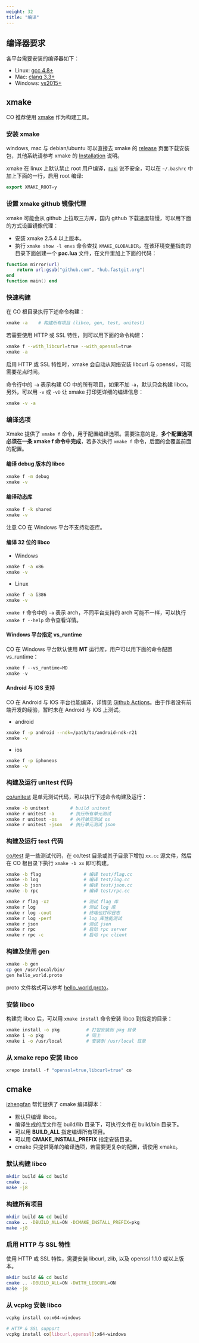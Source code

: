 ```yaml
---
weight: 32
title: "编译"
---
```



## 编译器要求

各平台需要安装的编译器如下：

- Linux: [gcc 4.8+](https://gcc.gnu.org/projects/cxx-status.html#cxx11)
- Mac: [clang 3.3+](https://clang.llvm.org/cxx_status.html)
- Windows: [vs2015+](https://visualstudio.microsoft.com/)




## xmake

CO 推荐使用 [xmake](https://github.com/xmake-io/xmake) 作为构建工具。



### 安装 xmake

windows, mac 与 debian/ubuntu 可以直接去 xmake 的 [release](https://github.com/xmake-io/xmake/releases) 页面下载安装包，其他系统请参考 xmake 的 [Installation](https://xmake.io/#/guide/installation) 说明。

xmake 在 linux 上默认禁止 root 用户编译，[ruki](https://github.com/waruqi) 说不安全，可以在 `~/.bashrc` 中加上下面的一行，启用 root 编译:

```cpp
export XMAKE_ROOT=y
```



### 设置 xmake github 镜像代理

xmake 可能会从 github 上拉取三方库，国内 github 下载速度较慢，可以用下面的方式设置镜像代理：

- 安装 xmake 2.5.4 以上版本。
- 执行 `xmake show -l envs` 命令查找 `XMAKE_GLOBALDIR`，在该环境变量指向的目录下面创建一个 **pac.lua** 文件，在文件里加上下面的代码：

```lua
function mirror(url)
    return url:gsub("github.com", "hub.fastgit.org")
end
function main() end
```



### 快速构建

在 CO 根目录执行下述命令构建：

```sh
xmake -a    # 构建所有项目 (libco, gen, test, unitest)
```

若需要使用 HTTP 或 SSL 特性，则可以用下面的命令构建：

```sh
xmake f --with_libcurl=true --with_openssl=true
xmake -a
```

启用 HTTP 或 SSL 特性时，xmake 会自动从网络安装 libcurl 与 openssl，可能需要花点时间。

命令行中的 `-a` 表示构建 CO 中的所有项目，如果不加 `-a`，默认只会构建 libco。另外，可以用 `-v` 或 `-vD` 让 xmake 打印更详细的编译信息：

```sh
xmake -v -a
```



### 编译选项

Xmake 提供了 `xmake f` 命令，用于配置编译选项。需要注意的是，**多个配置选项必须在一条 xmake f 命令中完成**，若多次执行 `xmake f` 命令，后面的会覆盖前面的配置。


#### 编译 debug 版本的 libco

```sh
xmake f -m debug
xmake -v
```


#### 编译动态库

```bash
xmake f -k shared
xmake -v
```

注意 CO 在 Windows 平台不支持动态库。


#### 编译 32 位的 libco

- Windows

```bash
xmake f -a x86
xmake -v
```

- Linux

```bash
xmake f -a i386
xmake -v
```

`xmake f` 命令中的 `-a` 表示 arch，不同平台支持的 arch 可能不一样，可以执行 `xmake f --help` 命令查看详情。


#### Windows 平台指定 vs_runtime

CO 在 Windows 平台默认使用 **MT** 运行库，用户可以用下面的命令配置 vs_runtime：

```cpp
xmake f --vs_runtime=MD
xmake -v
```


#### Android 与 IOS 支持

CO 在 Android 与 IOS 平台也能编译，详情见 [Github Actions](https://github.com/idealvin/co/actions)。由于作者没有前端开发的经验，暂时未在 Android 与 IOS 上测试。

- android

```bash
xmake f -p android --ndk=/path/to/android-ndk-r21
xmake -v
```

- ios

```bash
xmake f -p iphoneos
xmake -v
```



### 构建及运行 unitest 代码

[co/unitest](https://github.com/idealvin/co/tree/master/unitest) 是单元测试代码，可以执行下述命令构建及运行：

```bash
xmake -b unitest        # build unitest
xmake r unitest -a      # 执行所有单元测试
xmake r unitest -os     # 执行单元测试 os
xmake r unitest -json   # 执行单元测试 json
```



### 构建及运行 test 代码

[co/test](https://github.com/idealvin/co/tree/master/test) 是一些测试代码，在 co/test 目录或其子目录下增加 `xx.cc` 源文件，然后在 CO 根目录下执行 `xmake -b xx` 即可构建。

```bash
xmake -b flag                # 编译 test/flag.cc
xmake -b log                 # 编译 test/log.cc
xmake -b json                # 编译 test/json.cc
xmake -b rpc                 # 编译 test/rpc.cc

xmake r flag -xz             # 测试 flag 库
xmake r log                  # 测试 log 库
xmake r log -cout            # 终端也打印日志
xmake r log -perf            # log 库性能测试
xmake r json                 # 测试 json
xmake r rpc                  # 启动 rpc server
xmake r rpc -c               # 启动 rpc client
```



### 构建及使用 gen

```bash
xmake -b gen
cp gen /usr/local/bin/
gen hello_world.proto
```

proto 文件格式可以参考 [hello_world.proto](https://github.com/idealvin/co/blob/master/test/so/rpc/hello_world.proto)。



### 安装 libco

构建完 libco 后，可以用 `xmake install` 命令安装 libco 到指定的目录：

```bash
xmake install -o pkg          # 打包安装到 pkg 目录
xmake i -o pkg                # 同上
xmake i -o /usr/local         # 安装到 /usr/local 目录
```



### 从 xmake repo 安装 libco

```cpp
xrepo install -f "openssl=true,libcurl=true" co
```




## cmake

[izhengfan](https://github.com/izhengfan) 帮忙提供了 cmake 编译脚本：

- 默认只编译 libco。
- 编译生成的库文件在 build/lib 目录下，可执行文件在 build/bin 目录下。
- 可以用 **BUILD_ALL** 指定编译所有项目。
- 可以用 **CMAKE_INSTALL_PREFIX** 指定安装目录。
- cmake 只提供简单的编译选项，若需要更复杂的配置，请使用 xmake。



### 默认构建 libco

```bash
mkdir build && cd build
cmake ..
make -j8
```



### 构建所有项目

```bash
mkdir build && cd build
cmake .. -DBUILD_ALL=ON -DCMAKE_INSTALL_PREFIX=pkg
make -j8
```



### 启用 HTTP 与 SSL 特性 

使用 HTTP 或 SSL 特性，需要安装 libcurl, zlib, 以及 openssl 1.1.0 或以上版本。

```sh
mkdir build && cd build
cmake .. -DBUILD_ALL=ON -DWITH_LIBCURL=ON
make -j8
```



### 从 vcpkg 安装 libco

```sh
vcpkg install co:x64-windows

# HTTP & SSL support
vcpkg install co[libcurl,openssl]:x64-windows
```
